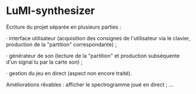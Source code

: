 # LuMI-synthesizer

Écriture du projet séparée en plusieurs parties : 

· interface utilisateur (acquisition des consignes de l'utilisateur via le clavier, production de la "partition" correspondante) ;

· générateur de son (lecture de la "partition" et production subséquente d'un signal lu par la carte son) ;

· gestion du jeu en direct (aspect non encore traité).



Améliorations rêvables : 
afficher le spectrogramme joué en direct ; 
…
